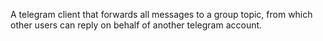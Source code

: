 A telegram client that forwards all messages to a group topic, from which other users can reply on behalf of another telegram account.
